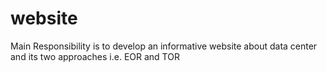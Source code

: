 # website
 
Main Responsibility is to develop an informative website about data center and its two approaches i.e. EOR and TOR
